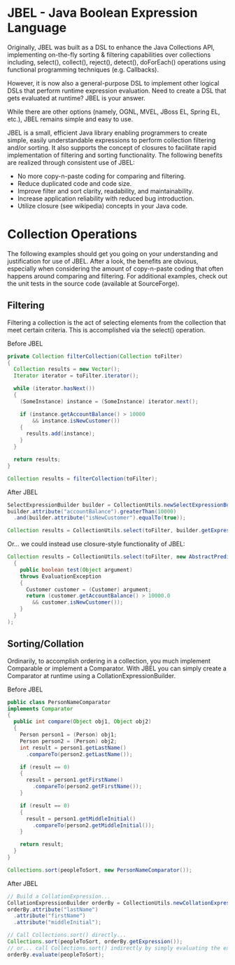 JBEL - Java Boolean Expression Language
=======================================

Originally, JBEL was built as a DSL to enhance the Java Collections API, implementing on-the-fly sorting & filtering capabilities over collections including, select(), collect(), reject(), detect(), doForEach() operations using functional programming techniques (e.g. Callbacks).

However, it is now also a general-purpose DSL to implement other logical DSLs that perform runtime expression evaluation. Need to create a DSL that gets evaluated at runtime? JBEL is your answer.

While there are other options (namely, OGNL, MVEL, JBoss EL, Spring EL, etc.), JBEL remains simple and easy to use.

JBEL is a small, efficient Java library enabling programmers to create simple, easily understandable expressions to perform collection filtering and/or sorting. It also supports the concept of closures to facilitate rapid implementation of filtering and sorting functionality. The following benefits are realized through consistent use of JBEL:

* No more copy-n-paste coding for comparing and filtering.
* Reduce duplicated code and code size.
* Improve filter and sort clarity, readability, and maintainability.
* Increase application reliability with reduced bug introduction.
* Utilize closure (see wikipedia) concepts in your Java code.

Collection Operations
=====================

The following examples should get you going on your understanding and justification for use of JBEL. After a look, the benefits are obvious, especially when considering the amount of copy-n-paste coding that often happens around comparing and filtering. For additional examples, check out the unit tests in the source code (available at SourceForge).

Filtering
---------

Filtering a collection is the act of selecting elements from the collection that meet certain criteria. This is accomplished via the select() operation.

Before JBEL

```java
private Collection filterCollection(Collection toFilter)
{
  Collection results = new Vector();
  Iterator iterator = toFilter.iterator();

  while (iterator.hasNext())
  {
    (SomeInstance) instance = (SomeInstance) iterator.next();

    if (instance.getAccountBalance() > 10000
        && instance.isNewCustomer())
    {
      results.add(instance);
    }
  }

  return results;
}

Collection results = filterCollection(toFilter);
```

After JBEL

```java
SelectExpressionBuilder builder = CollectionUtils.newSelectExpressionBuilder();
builder.attribute("accountBalance").greaterThan(10000)
  .and(builder.attribute("isNewCustomer").equalTo(true));

Collection results = CollectionUtils.select(toFilter, builder.getExpression());
```

Or... we could instead use closure-style functionality of JBEL:

```java
Collection results = CollectionUtils.select(toFilter, new AbstractPredicate()
  {
    public boolean test(Object argument)
    throws EvaluationException
    {
      Customer customer = (Customer) argument;
      return (customer.getAccountBalance() > 10000.0
        && customer.isNewCustomer());
    }
  }
);
```

Sorting/Collation
-----------------

Ordinarily, to accomplish ordering in a collection, you much implement Comparable or implement a Comparator.
With JBEL you can simply create a Comparator at runtime using a CollationExpressionBuilder.

Before JBEL

```java
public class PersonNameComparator
implements Comparator
{
  public int compare(Object obj1, Object obj2)
  {
    Person person1 = (Person) obj1;
    Person person2 = (Person) obj2;
    int result = person1.getLastName()
      .compareTo(person2.getLastName());

    if (result == 0)
    {
      result = person1.getFirstName()
        .compareTo(person2.getFirstName());
    }

    if (result == 0)
    {
      result = person1.getMiddleInitial()
        .compareTo(person2.getMiddleInitial());
    }

    return result;
  }
}

Collections.sort(peopleToSort, new PersonNameComparator());
```

After JBEL

```java
// Build a CollationExpression...
CollationExpressionBuilder orderBy = CollectionUtils.newCollationExpressionBuilder();
orderBy.attribute("lastName")
  .attribute("firstName")
  .attribute("middleInitial");

// Call Collections.sort() directly...
Collections.sort(peopleToSort, orderBy.getExpression());
// or... call Collections.sort() indirectly by simply evaluating the expression...
orderBy.evaluate(peopleToSort);
```
